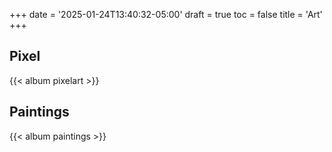 +++
date = '2025-01-24T13:40:32-05:00'
draft = true
toc = false
title = 'Art'
+++

## Pixel
{{< album pixelart >}}

## Paintings
{{< album paintings >}}
